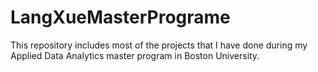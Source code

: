 # LangXueMasterPrograme
This repository includes most of the projects that I have done during my Applied Data Analytics master program in Boston University.
